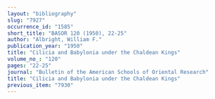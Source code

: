```yaml
---
layout: "bibliography"
slug: "7927"
occurrence_id: "1585"
short_title: "BASOR 120 (1950), 22-25"
author: "Albright, William F."
publication_year: "1950"
title: "Cilicia and Babylonia under the Chaldean Kings"
volume_no_: "120"
pages: "22-25"
journal: "Bulletin of the American Schools of Oriental Research"
title: "Cilicia and Babylonia under the Chaldean Kings"
previous_item: "7930"
---
```

